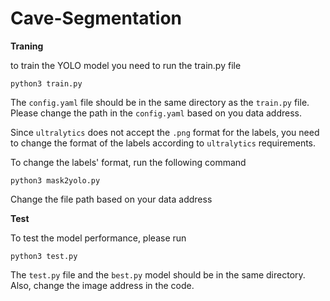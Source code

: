 # Cave-Segmentation

**Traning**


to train the YOLO model you need to run the train.py file

`python3 train.py`

The `config.yaml` file should be in the same directory as the `train.py` file. Please change the path in the `config.yaml` based on you data address.

Since `ultralytics` does not accept the `.png` format for the labels, you need to change the format of the labels according to `ultralytics` requirements.

 To change the labels' format, run the following command 
 
 `python3 mask2yolo.py`

 Change the file path based on your data address

 **Test**

 To test the model performance, please run
 
 `python3 test.py`

 The `test.py` file and the `best.py` model should be in the same directory. 
 Also, change the image address in the code.
 
